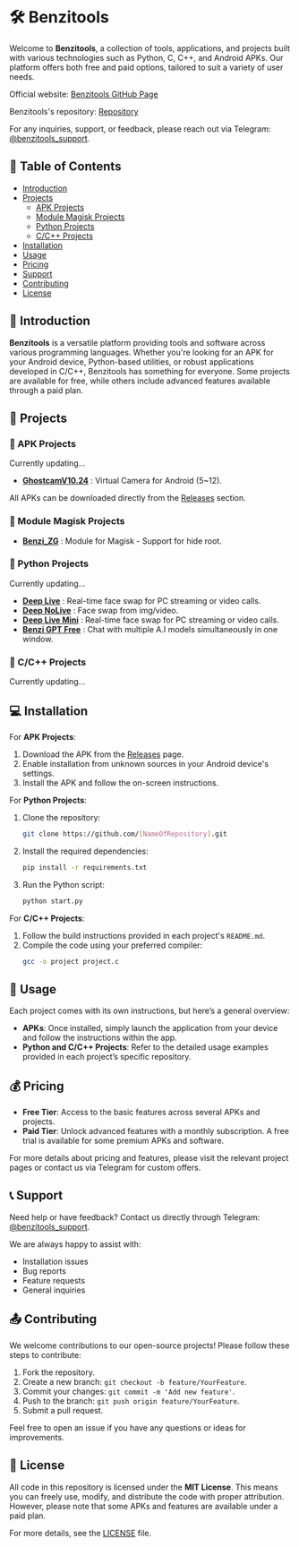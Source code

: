 
# 🛠️ Benzitools

Welcome to **Benzitools**, a collection of tools, applications, and projects built with various technologies such as Python, C, C++, and Android APKs. Our platform offers both free and paid options, tailored to suit a variety of user needs.

Official website: [Benzitools GitHub Page](https://benzitools.github.io/)

Benzitools's repository: [Repository](https://github.com/benzitools/benzitools.github.io)

For any inquiries, support, or feedback, please reach out via Telegram: [@benzitools_support](https://t.me/benzitools_support).

## 📁 Table of Contents
- [Introduction](#introduction)
- [Projects](#projects)
  - [APK Projects](#apk-projects)
  - [Module Magisk Projects](#Module-Magisk-Projects)
  - [Python Projects](#python-projects)
  - [C/C++ Projects](#cc-projects)
- [Installation](#installation)
- [Usage](#usage)
- [Pricing](#pricing)
- [Support](#support)
- [Contributing](#contributing)
- [License](#license)

## 📄 Introduction

**Benzitools** is a versatile platform providing tools and software across various programming languages. Whether you're looking for an APK for your Android device, Python-based utilities, or robust applications developed in C/C++, Benzitools has something for everyone. Some projects are available for free, while others include advanced features available through a paid plan.

## 🔧 Projects

### 📁 APK Projects
Currently updating...
- **[GhostcamV10.24](https://github.com/benzitools/GhostCam)** : Virtual Camera for Android (5~12).

  
All APKs can be downloaded directly from the [Releases](https://github.com/benzitools/benzitools.github.io/releases) section.

### 📁 Module Magisk Projects

- **[Benzi_ZG](https://github.com/benzitools/Benzi_ZG)** :  Module for Magisk - Support for hide root.

### 📁 Python Projects
Currently updating...
- **[Deep Live](https://github.com/benzitools/DeepLive.V10.24)** : Real-time face swap for PC streaming or video calls.
- **[Deep NoLive](https://github.com/benzitools/DeepNoLive.V10.24)** : Face swap from img/video.
- **[Deep Live Mini](https://github.com/benzitools/DeepLiveMini.V10.24)** : Real-time face swap for PC streaming or video calls.
- **[Benzi GPT Free](https://github.com/benzitools/Benzi-GPT-Free)** : Chat with multiple A.I models simultaneously in one window.

### 📁 C/C++ Projects
Currently updating...

## 💻 Installation

For **APK Projects**:
1. Download the APK from the [Releases](https://github.com/benzitools/benzitools.github.io/releases) page.
2. Enable installation from unknown sources in your Android device's settings.
3. Install the APK and follow the on-screen instructions.

For **Python Projects**:
1. Clone the repository: 
   ```bash
   git clone https://github.com/[NameOfRepository].git
   ```
2. Install the required dependencies:
   ```bash
   pip install -r requirements.txt
   ```
3. Run the Python script:
   ```bash
   python start.py
   ```

For **C/C++ Projects**:
1. Follow the build instructions provided in each project's `README.md`.
2. Compile the code using your preferred compiler:
   ```bash
   gcc -o project project.c
   ```

## 📄 Usage

Each project comes with its own instructions, but here’s a general overview:
- **APKs**: Once installed, simply launch the application from your device and follow the instructions within the app.
- **Python and C/C++ Projects**: Refer to the detailed usage examples provided in each project’s specific repository.

## 💰 Pricing

- **Free Tier**: Access to the basic features across several APKs and projects.
- **Paid Tier**: Unlock advanced features with a monthly subscription. A free trial is available for some premium APKs and software.

For more details about pricing and features, please visit the relevant project pages or contact us via Telegram for custom offers.

## 📞 Support

Need help or have feedback? Contact us directly through Telegram: [@benzitools_support](https://t.me/benzitools_support).

We are always happy to assist with:
- Installation issues
- Bug reports
- Feature requests
- General inquiries

## 📤 Contributing

We welcome contributions to our open-source projects! Please follow these steps to contribute:

1. Fork the repository.
2. Create a new branch: `git checkout -b feature/YourFeature`.
3. Commit your changes: `git commit -m 'Add new feature'`.
4. Push to the branch: `git push origin feature/YourFeature`.
5. Submit a pull request.

Feel free to open an issue if you have any questions or ideas for improvements.

## 📄 License

All code in this repository is licensed under the **MIT License**. This means you can freely use, modify, and distribute the code with proper attribution. However, please note that some APKs and features are available under a paid plan.

For more details, see the [LICENSE](LICENSE) file.
